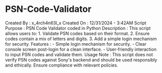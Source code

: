 # PSN-Code-Validator

Created By     : x_4rch4n63l_x
Created On     : 12/31/2024 - 3:42AM
Script Purpose : PSN Code Validator coded in Python
Description    : This script allows users to:
                 1. Validate PSN codes based on their format.
                 2. Ensure codes contain a mix of letters and digits.
                 3. Add a simple login mechanism for security.
Features       : 
                 - Simple login mechanism for security.
                 - Clear console screen post-login for a clean interface.
                 - User-friendly interaction to input PSN codes and validate them.
Usage Note     : This script does not verify PSN codes against Sony's backend and should be
                 used responsibly and ethically. Ensure compliance with relevant policies.
